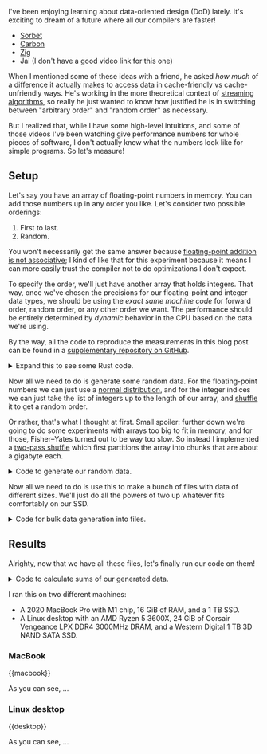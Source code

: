 I've been enjoying learning about data-oriented design (DoD) lately. It's exciting to dream of a future where all our compilers are faster!

- [Sorbet](https://blog.nelhage.com/post/why-sorbet-is-fast/)
- [Carbon](https://youtu.be/ZI198eFghJk)
- [Zig](https://youtu.be/IroPQ150F6c)
- Jai (I don't have a good video link for this one)

When I mentioned some of these ideas with a friend, he asked _how much_ of a difference it actually makes to access data in cache-friendly vs cache-unfriendly ways. He's working in the more theoretical context of [streaming algorithms](https://en.wikipedia.org/wiki/Streaming_algorithm), so really he just wanted to know how justified he is in switching between "arbitrary order" and "random order" as necessary.

But I realized that, while I have some high-level intuitions, and some of those videos I've been watching give performance numbers for whole pieces of software, I don't actually know what the numbers look like for simple programs. So let's measure!

## Setup

Let's say you have an array of floating-point numbers in memory. You can add those numbers up in any order you like. Let's consider two possible orderings:

1. First to last.
2. Random.

You won't necessarily get the same answer because [floating-point addition is not associative](https://walkingrandomly.com/?p=5380); I kind of like that for this experiment because it means I can more easily trust the compiler not to do optimizations I don't expect.

To specify the order, we'll just have another array that holds integers. That way, once we've chosen the precisions for our floating-point and integer data types, we should be using the _exact same machine code_ for forward order, random order, or any other order we want. The performance should be entirely determined by _dynamic_ behavior in the CPU based on the data we're using.

By the way, all the code to reproduce the measurements in this blog post can be found in a [supplementary repository on GitHub](https://github.com/samestep/random-access/tree/45ffc8fa71afefbe3a9c5e2ed68f1974335b1b25).

<details>
<summary>Expand this to see some Rust code.</summary>

```rust
use std::ops::{AddAssign, Index};

use num::{Float, Num, traits::ToBytes};

trait Number: Sized + Copy + Into<f64> + AddAssign + Num + Float + ToBytes {}

impl Number for f32 {}

impl Number for f64 {}

fn sum<T: Number, I: Copy>(floats: &[T], indices: &[I]) -> T
where
    [T]: Index<I, Output = T>,
{
    let mut total = T::zero();
    for &i in indices {
        total += floats[i];
    }
    total
}

#[test]
fn test_sum_f64_usize_not_associative() {
    let floats: &[f64] = &[0.1, 0.2, 0.3];
    let forward: &[usize] = &[0, 1, 2];
    let backward: &[usize] = &[2, 1, 0];
    assert_eq!(sum(floats, forward), 0.6000000000000001);
    assert_eq!(sum(floats, backward), 0.6);
}
```

</details>

Now all we need to do is generate some random data. For the floating-point numbers we can just use a [normal distribution](https://en.wikipedia.org/wiki/Normal_distribution), and for the integer indices we can just take the list of integers up to the length of our array, and [shuffle](https://en.wikipedia.org/wiki/Fisher%E2%80%93Yates_shuffle) it to get a random order.

Or rather, that's what I thought at first. Small spoiler: further down we're going to do some experiments with arrays too big to fit in memory, and for those, Fisher–Yates turned out to be way too slow. So instead I implemented a [two-pass shuffle](https://blog.janestreet.com/how-to-shuffle-a-big-dataset/) which first partitions the array into chunks that are about a gigabyte each.

<details>
<summary>Code to generate our random data.</summary>

```rust
use std::{
    fmt, fs,
    io::{self, Read, Seek, Write},
};

use rand::Rng;
use rand_distr::{Distribution, Normal, StandardNormal};
use tempfile::tempfile;

trait Int: TryFrom<usize, Error: fmt::Debug> + ToBytes {}

impl Int for u32 {}

impl Int for u64 {}

trait Progress {
    fn new(len: usize) -> Self;

    fn step(&mut self);
}

fn random_floats<T: Number, P: Progress>(rng: &mut impl Rng, mut writer: impl Write, n: usize)
where
    StandardNormal: Distribution<T>,
{
    let mut progress = P::new(n);
    let normal = Normal::<T>::new(T::zero(), T::one()).unwrap();
    for _ in 0..n {
        let x = normal.sample(rng);
        writer.write_all(x.to_ne_bytes().as_ref()).unwrap();
        progress.step();
    }
}

fn first_to_last<I: Int, P: Progress>(mut writer: impl Write, n: usize) {
    let mut progress = P::new(n);
    for i in 0..n {
        writer
            .write_all(I::try_from(i).unwrap().to_ne_bytes().as_ref())
            .unwrap();
        progress.step();
    }
}

fn permutation<I: Int, P: Progress>(rng: &mut impl Rng, mut writer: impl Write, n: usize) {
    let m = (n * size_of::<I>()).div_ceil(1 << 30);
    let mut progress = P::new(2 * n);
    let mut files: Vec<fs::File> = (0..m).map(|_| tempfile().unwrap()).collect();
    {
        let mut writers: Vec<io::BufWriter<_>> = files.iter_mut().map(io::BufWriter::new).collect();
        for i in 0..n {
            let j = rng.random_range(0..m);
            writers[j]
                .write_all(I::try_from(i).unwrap().to_ne_bytes().as_ref())
                .unwrap();
            progress.step();
        }
    }
    for mut file in files {
        let mut bytes = Vec::new();
        file.seek(io::SeekFrom::Start(0)).unwrap();
        file.read_to_end(&mut bytes).unwrap();
        let (prefix, values, suffix) = unsafe { bytes.align_to_mut::<I>() };
        assert!(prefix.is_empty());
        assert!(suffix.is_empty());
        for i in 0..values.len() {
            let j = rng.random_range(..=i);
            values.swap(i, j);
            progress.step();
        }
        writer.write_all(&bytes).unwrap();
    }
}
```

</details>

Now all we need to do is use this to make a bunch of files with data of different sizes. We'll just do all the powers of two up whatever fits comfortably on our SSD.

<details>
<summary>Code for bulk data generation into files.</summary>

```rust
use std::{ops::RangeInclusive, path::Path};

use indicatif::ProgressBar;
use rand::SeedableRng;

impl Progress for ProgressBar {
    fn new(len: usize) -> Self {
        let bar = ProgressBar::new(len as u64);
        bar.set_position(0);
        bar
    }

    fn step(&mut self) {
        self.inc(1);
    }
}

fn make_rng(seed: u64) -> impl Rng {
    rand_pcg::Pcg64Mcg::seed_from_u64(seed)
}

fn generate_file(dir_name: &str, file_name: &str, f: impl FnOnce(io::BufWriter<fs::File>)) {
    let dir = Path::new(dir_name);
    let path = dir.join(file_name);
    println!("generating {}", path.display());
    fs::create_dir_all(dir).unwrap();
    f(io::BufWriter::new(fs::File::create(path).unwrap()));
}

struct Options {
    f32: bool,
    f64: bool,
    u32: bool,
    u64: bool,
}

const FLOAT32: &str = "float32";
const FLOAT64: &str = "float64";
const UNSHUFFLED32: &str = "unshuffled32";
const SHUFFLED32: &str = "shuffled32";
const UNSHUFFLED64: &str = "unshuffled64";
const SHUFFLED64: &str = "shuffled64";

fn generate(exponents: RangeInclusive<usize>, options: Options) {
    for exponent in exponents {
        let n = 1 << exponent;
        let name = format!("{exponent}.dat");
        if options.f32 {
            generate_file(FLOAT32, &name, |writer| {
                random_floats::<f32, ProgressBar>(&mut make_rng(0), writer, n);
            });
        }
        if options.f64 {
            generate_file(FLOAT64, &name, |writer| {
                random_floats::<f64, ProgressBar>(&mut make_rng(1), writer, n);
            });
        }
        if options.u32 {
            generate_file(UNSHUFFLED32, &name, |writer| {
                first_to_last::<u32, ProgressBar>(writer, n);
            });
            generate_file(SHUFFLED32, &name, |writer| {
                permutation::<u32, ProgressBar>(&mut make_rng(2), writer, n);
            });
        }
        if options.u64 {
            generate_file(UNSHUFFLED64, &name, |writer| {
                first_to_last::<u64, ProgressBar>(writer, n);
            });
            generate_file(SHUFFLED64, &name, |writer| {
                permutation::<u64, ProgressBar>(&mut make_rng(3), writer, n);
            });
        }
    }
}
```

</details>

## Results

Alrighty, now that we have all these files, let's finally run our code on them!

<details>
<summary>Code to calculate sums of our generated data.</summary>

```rust
use std::time::Instant;

use serde::Serialize;

#[derive(Serialize)]
struct Measurement<'a> {
    floats: &'a str,
    indices: &'a str,
    exponent: usize,
    iteration: usize,
    output: f64,
    seconds: f64,
}

#[derive(Clone, Copy)]
struct Index32(u32);

#[derive(Clone, Copy)]
struct Index64(u64);

impl<T> Index<Index32> for [T] {
    type Output = T;

    fn index(&self, index: Index32) -> &Self::Output {
        unsafe { self.get_unchecked(index.0 as usize) }
    }
}

impl<T> Index<Index64> for [T] {
    type Output = T;

    fn index(&self, index: Index64) -> &Self::Output {
        unsafe { self.get_unchecked(index.0 as usize) }
    }
}

unsafe fn reinterpret<T>(bytes: &[u8]) -> &[T] {
    let (prefix, values, suffix) = unsafe { bytes.align_to::<T>() };
    assert!(prefix.is_empty());
    assert!(suffix.is_empty());
    values
}

fn measure_files<T: Number, I: Copy>(
    dir_floats: &str,
    dir_indices: &str,
    exponent: usize,
    repeat: usize,
) where
    [T]: Index<I, Output = T>,
{
    let name = format!("{exponent}.dat");
    let bytes_floats = fs::read(Path::new(dir_floats).join(&name)).unwrap();
    let bytes_indices = fs::read(Path::new(dir_indices).join(&name)).unwrap();
    let floats = unsafe { reinterpret::<T>(&bytes_floats) };
    let indices = unsafe { reinterpret::<I>(&bytes_indices) };
    for iteration in 0..repeat {
        let start = Instant::now();
        let total = sum(floats, indices);
        let duration = start.elapsed();
        let measurement = Measurement {
            floats: dir_floats,
            indices: dir_indices,
            exponent,
            iteration,
            output: total.into(),
            seconds: duration.as_secs_f64(),
        };
        println!("{}", serde_json::to_string(&measurement).unwrap());
    }
}

fn measure(exponents: RangeInclusive<usize>, options: Options, repeat: usize) {
    for exponent in exponents {
        if options.f32 {
            if options.u32 {
                measure_files::<f32, Index32>(FLOAT32, UNSHUFFLED32, exponent, repeat);
                measure_files::<f32, Index32>(FLOAT32, SHUFFLED32, exponent, repeat);
            }
            if options.u64 {
                measure_files::<f32, Index64>(FLOAT32, UNSHUFFLED64, exponent, repeat);
                measure_files::<f32, Index64>(FLOAT32, SHUFFLED64, exponent, repeat);
            }
        }
        if options.f64 {
            if options.u32 {
                measure_files::<f64, Index32>(FLOAT64, UNSHUFFLED32, exponent, repeat);
                measure_files::<f64, Index32>(FLOAT64, SHUFFLED32, exponent, repeat);
            }
            if options.u64 {
                measure_files::<f64, Index64>(FLOAT64, UNSHUFFLED64, exponent, repeat);
                measure_files::<f64, Index64>(FLOAT64, SHUFFLED64, exponent, repeat);
            }
        }
    }
}
```

</details>

I ran this on two different machines:

- A 2020 MacBook Pro with M1 chip, 16 GiB of RAM, and a 1 TB SSD.
- A Linux desktop with an AMD Ryzen 5 3600X, 24 GiB of Corsair Vengeance LPX DDR4 3000MHz DRAM, and a Western Digital 1 TB 3D NAND SATA SSD.

### MacBook

{{macbook}}

As you can see, ...

### Linux desktop

{{desktop}}

As you can see, ...
